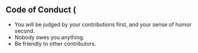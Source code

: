 ## Code of Conduct (

* You will be judged by your contributions first, and your sense of humor second.
* Nobody owes you anything.
* Be friendly to other contributors.
